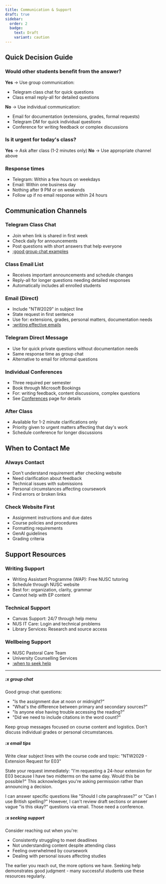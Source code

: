 ```yaml
---
title: Communication & Support
draft: true
sidebar:
  order: 2
  badge:
    text: Draft
    variant: caution
---
```


## Quick Decision Guide

### Would other students benefit from the answer?

**Yes** → Use group communication:
- Telegram class chat for quick questions
- Class email reply-all for detailed questions

**No** → Use individual communication:
- Email for documentation (extensions, grades, formal requests)
- Telegram DM for quick individual questions
- Conference for writing feedback or complex discussions

### Is it urgent for today's class?

**Yes** → Ask after class (1-2 minutes only)
**No** → Use appropriate channel above

### Response times
- Telegram: Within a few hours on weekdays
- Email: Within one business day
- Nothing after 9 PM or on weekends
- Follow up if no email response within 24 hours

## Communication Channels

### Telegram Class Chat

- Join when link is shared in first week
- Check daily for announcements
- Post questions with short answers that help everyone
- [:good group chat examples](#x-group-chat)

### Class Email List

- Receives important announcements and schedule changes
- Reply-all for longer questions needing detailed responses
- Automatically includes all enrolled students

### Email (Direct)

- Include "NTW2029" in subject line
- State request in first sentence
- Use for: extensions, grades, personal matters, documentation needs
- [:writing effective emails](#x-email-tips)

### Telegram Direct Message

- Use for quick private questions without documentation needs
- Same response time as group chat
- Alternative to email for informal questions

### Individual Conferences

- Three required per semester
- Book through Microsoft Bookings
- For: writing feedback, content discussions, complex questions
- See [Conferences](/course-info/conferences) page for details

### After Class

- Available for 1-2 minute clarifications only
- Priority given to urgent matters affecting that day's work
- Schedule conference for longer discussions

## When to Contact Me

### Always Contact
- Don't understand requirement after checking website
- Need clarification about feedback
- Technical issues with submissions
- Personal circumstances affecting coursework
- Find errors or broken links

### Check Website First
- Assignment instructions and due dates
- Course policies and procedures
- Formatting requirements
- GenAI guidelines
- Grading criteria

## Support Resources

### Writing Support
- Writing Assistant Programme (WAP): Free NUSC tutoring
- Schedule through NUSC website
- Best for: organization, clarity, grammar
- Cannot help with EP content

### Technical Support
- Canvas Support: 24/7 through help menu
- NUS IT Care: Login and technical problems
- Library Services: Research and source access

### Wellbeing Support
- NUSC Pastoral Care Team
- University Counselling Services
- [:when to seek help](#x-seeking-support)

---

##### :x group chat

Good group chat questions:
- "Is the assignment due at noon or midnight?"
- "What's the difference between primary and secondary sources?"
- "Is anyone else having trouble accessing the reading?"
- "Did we need to include citations in the word count?"

Keep group messages focused on course content and logistics. Don't discuss individual grades or personal circumstances.

##### :x email tips

Write clear subject lines with the course code and topic: "NTW2029 - Extension Request for E03"

State your request immediately: "I'm requesting a 24-hour extension for E03 because I have two midterms on the same day. Would this be possible?" This acknowledges you're asking permission rather than announcing a decision.

I can answer specific questions like "Should I cite paraphrases?" or "Can I use British spelling?" However, I can't review draft sections or answer vague "is this okay?" questions via email. Those need a conference.

##### :x seeking support

Consider reaching out when you're:
- Consistently struggling to meet deadlines
- Not understanding content despite attending class
- Feeling overwhelmed by coursework
- Dealing with personal issues affecting studies

The earlier you reach out, the more options we have. Seeking help demonstrates good judgment - many successful students use these resources regularly.

